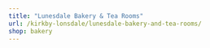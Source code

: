 ```yaml
---
title: "Lunesdale Bakery & Tea Rooms"
url: /kirkby-lonsdale/lunesdale-bakery-and-tea-rooms/
shop: bakery
---
```

